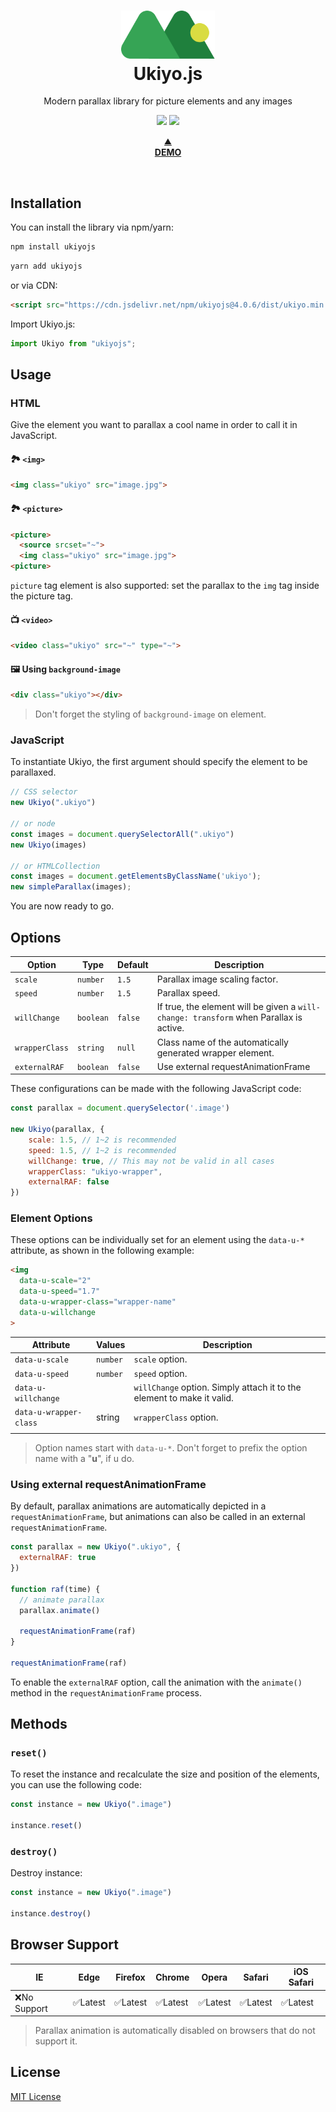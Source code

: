 <div align="center">
  <h1>
    <img width="150" src="./ukiyo-icon.svg" alt="Ukiyo.js">
    <br>
    Ukiyo.js
  </h1>
  <p>Modern parallax library for picture elements and any images</p>
  <p>
    <img src="https://img.shields.io/bundlephobia/minzip/ukiyojs">
    <img src="https://img.shields.io/github/license/yitengjun/ukiyojs">
  </p>
  <p>
    <a href="https://yitengjun.github.io/ukiyo-js/" target="_blank">
    ⛰️<br>
    <b>DEMO</b></a>
  </p>
</div>
<br>

## Installation
You can install the library via npm/yarn:
```sh
npm install ukiyojs
```
```sh
yarn add ukiyojs
```

or via CDN:
```html
<script src="https://cdn.jsdelivr.net/npm/ukiyojs@4.0.6/dist/ukiyo.min.js"></script>
```

Import Ukiyo.js:
```javascript
import Ukiyo from "ukiyojs";
```

## Usage
### HTML
Give the element you want to parallax a cool name in order to call it in JavaScript.
#### 🏞 ```<img>```
```html
<img class="ukiyo" src="image.jpg">
```
#### 🏞 ```<picture>```
```html
<picture>
  <source srcset="~">
  <img class="ukiyo" src="image.jpg">
<picture>
```
```picture``` tag element is also supported: set the parallax to the ```img``` tag inside the picture tag.
#### 📺 ```<video>```
```html
<video class="ukiyo" src="~" type="~">
```
#### 🖼️ Using ```background-image```
```html
<div class="ukiyo"></div>
```
> Don't forget the styling of ```background-image``` on element.

### JavaScript
To instantiate Ukiyo, the first argument should specify the element to be parallaxed.
```javascript
// CSS selector
new Ukiyo(".ukiyo")

// or node
const images = document.querySelectorAll(".ukiyo")
new Ukiyo(images)

// or HTMLCollection
const images = document.getElementsByClassName('ukiyo');
new simpleParallax(images);
```
You are now ready to go.

## Options

| Option | Type | Default | Description | 
| - | - | - | - |
| ```scale``` | ```number``` | ```1.5``` | Parallax image scaling factor. | 
| ```speed``` | ```number```  | ```1.5``` | Parallax speed. | 
| ```willChange``` | ```boolean``` | ```false``` | If true, the element will be given a ```will-change: transform``` when Parallax is active. | 
| ```wrapperClass``` | ```string```  | ```null``` | Class name of the automatically generated wrapper element. | 
| ```externalRAF``` | ```boolean```  | ```false``` | Use external requestAnimationFrame | 

These configurations can be made with the following JavaScript code:
```javascript
const parallax = document.querySelector('.image')

new Ukiyo(parallax, {
    scale: 1.5, // 1~2 is recommended
    speed: 1.5, // 1~2 is recommended
    willChange: true, // This may not be valid in all cases
    wrapperClass: "ukiyo-wrapper",
    externalRAF: false
})
```

### Element Options
These options can be individually set for an element using the ```data-u-*``` attribute, as shown in the following example:
```html
<img
  data-u-scale="2"
  data-u-speed="1.7"
  data-u-wrapper-class="wrapper-name"
  data-u-willchange
>
```
| Attribute | Values | Description |
| - | - | - |
| ```data-u-scale``` | ```number``` | ```scale``` option. |
| ```data-u-speed``` | ```number``` | ```speed``` option. |
| ```data-u-willchange``` |  | ```willChange``` option. Simply attach it to the element to make it valid. |
| ```data-u-wrapper-class``` | string | ```wrapperClass``` option. |
|  |  |  |

> Option names start with ```data-u-*```. Don't forget to prefix the option name with a "**u**", if u do.

### Using external requestAnimationFrame
By default, parallax animations are automatically depicted in a ```requestAnimationFrame```, but animations can also be called in an external ```requestAnimationFrame```.

```javascript
const parallax = new Ukiyo(".ukiyo", {
  externalRAF: true
})

function raf(time) {
  // animate parallax
  parallax.animate()

  requestAnimationFrame(raf)
}

requestAnimationFrame(raf)
```
To enable the ```externalRAF``` option, call the animation with the ```animate()``` method in the ```requestAnimationFrame``` process.

## Methods
### ```reset()```
To reset the instance and recalculate the size and position of the elements, you can use the following code:

```javascript
const instance = new Ukiyo(".image")

instance.reset()
```

### ```destroy()```
Destroy instance:
```javascript
const instance = new Ukiyo(".image")

instance.destroy()
```

## Browser Support
| IE         | Edge   | Firefox | Chrome | Opera  | Safari | iOS Safari | 
| ---------- | ------ | ------- | ------ | ------ | ------ | ---------- | 
| ❌No Support | ✅Latest | ✅Latest  | ✅Latest | ✅Latest | ✅Latest | ✅Latest     | 

> Parallax animation is automatically disabled on browsers that do not support it.

## License
[MIT License](https://github.com/yitengjun/ukiyojs/blob/main/LICENSE)
